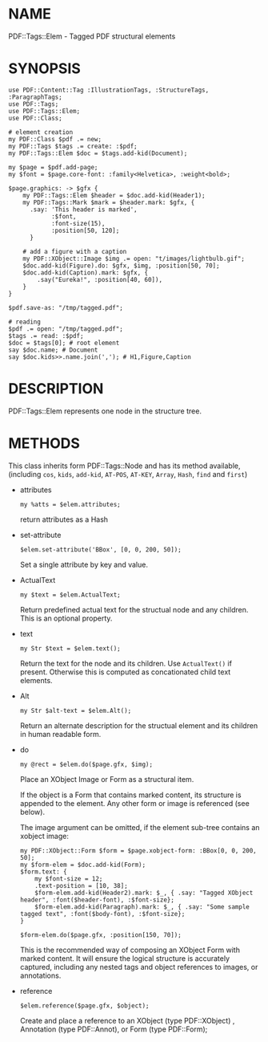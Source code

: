 NAME
====

PDF::Tags::Elem - Tagged PDF structural elements

SYNOPSIS
========

    use PDF::Content::Tag :IllustrationTags, :StructureTags, :ParagraphTags;
    use PDF::Tags;
    use PDF::Tags::Elem;
    use PDF::Class;

    # element creation
    my PDF::Class $pdf .= new;
    my PDF::Tags $tags .= create: :$pdf;
    my PDF::Tags::Elem $doc = $tags.add-kid(Document);

    my $page = $pdf.add-page;
    my $font = $page.core-font: :family<Helvetica>, :weight<bold>;

    $page.graphics: -> $gfx {
        my PDF::Tags::Elem $header = $doc.add-kid(Header1);
        my PDF::Tags::Mark $mark = $header.mark: $gfx, {
          .say: 'This header is marked',
                :$font,
                :font-size(15),
                :position[50, 120];
          }

        # add a figure with a caption
        my PDF::XObject::Image $img .= open: "t/images/lightbulb.gif";
        $doc.add-kid(Figure).do: $gfx, $img, :position[50, 70];
        $doc.add-kid(Caption).mark: $gfx, {
            .say("Eureka!", :position[40, 60]),
        }
    }

    $pdf.save-as: "/tmp/tagged.pdf";

    # reading
    $pdf .= open: "/tmp/tagged.pdf";
    $tags .= read: :$pdf;
    $doc = $tags[0]; # root element
    say $doc.name; # Document
    say $doc.kids>>.name.join(','); # H1,Figure,Caption

DESCRIPTION
===========

PDF::Tags::Elem represents one node in the structure tree.

METHODS
=======

This class inherits form PDF::Tags::Node and has its method available, (including `cos`, `kids`, `add-kid`, `AT-POS`, `AT-KEY`, `Array`, `Hash`, `find` and `first`)

  * attributes

        my %atts = $elem.attributes;

    return attributes as a Hash

  * set-attribute

        $elem.set-attribute('BBox', [0, 0, 200, 50]);

    Set a single attribute by key and value.

  * ActualText

        my $text = $elem.ActualText;

    Return predefined actual text for the structual node and any children. This is an optional property.

  * text

        my Str $text = $elem.text();

    Return the text for the node and its children. Use `ActualText()` if present. Otherwise this is computed as concationated child text elements.

  * Alt

        my Str $alt-text = $elem.Alt();

    Return an alternate description for the structual element and its children in human readable form.

  * do

        my @rect = $elem.do($page.gfx, $img);

    Place an XObject Image or Form as a structural item.

    If the object is a Form that contains marked content, its structure is appended to the element. Any other form or image is referenced (see below).

    The image argument can be omitted, if the element sub-tree contains an xobject image:

        my PDF::XObject::Form $form = $page.xobject-form: :BBox[0, 0, 200, 50];
        my $form-elem = $doc.add-kid(Form);
        $form.text: {
            my $font-size = 12;
            .text-position = [10, 38];
            $form-elem.add-kid(Header2).mark: $_, { .say: "Tagged XObject header", :font($header-font), :$font-size};
            $form-elem.add-kid(Paragraph).mark: $_, { .say: "Some sample tagged text", :font($body-font), :$font-size};
        }

        $form-elem.do($page.gfx, :position[150, 70]);

    This is the recommended way of composing an XObject Form with marked content. It will ensure the logical structure is accurately captured, including any nested tags and object references to images, or annotations.

  * reference

        $elem.reference($page.gfx, $object);

    Create and place a reference to an XObject (type PDF::XObject) , Annotation (type PDF::Annot), or Form (type PDF::Form);

